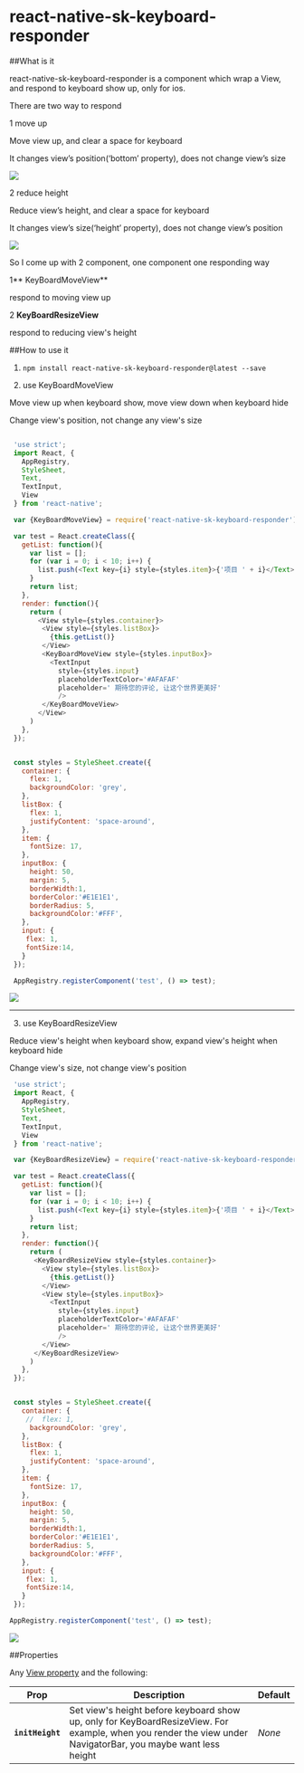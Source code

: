 # react-native-sk-keyboard-responder

##What is it

react-native-sk-keyboard-responder is a component which wrap a View, and respond to keyboard show up, only for ios.

There are two way to respond

1 move up

Move view up, and clear a space for keyboard

It changes view’s position(‘bottom’ property), does not change view’s size

![](https://raw.githubusercontent.com/shigebeyond/react-native-sk-keyboard-responder/master/apply-move-up.gif)

2 reduce height

Reduce view’s height, and clear a space for keyboard

It changes view’s size(‘height’ property), does not change view’s position

![](https://raw.githubusercontent.com/shigebeyond/react-native-sk-keyboard-responder/master/apply-reduce-height.gif)

So I come up with 2 component, one component one responding way

1** KeyBoardMoveView**

respond to moving view up

2 **KeyBoardResizeView**

respond to reducing view's height

##How to use it

1. `npm install react-native-sk-keyboard-responder@latest --save`

2. use KeyBoardMoveView

Move view up when keyboard show, move view down when keyboard hide

Change view's position, not change any view's size

```javascript

 'use strict';
 import React, {
   AppRegistry,
   StyleSheet,
   Text,
   TextInput,
   View
 } from 'react-native';

 var {KeyBoardMoveView} = require('react-native-sk-keyboard-responder');

 var test = React.createClass({
   getList: function(){
     var list = [];
     for (var i = 0; i < 10; i++) {
       list.push(<Text key={i} style={styles.item}>{'项目 ' + i}</Text>)
     }
     return list;
   },
   render: function(){
     return (
       <View style={styles.container}>
        <View style={styles.listBox}>
          {this.getList()}
        </View>
        <KeyBoardMoveView style={styles.inputBox}>
          <TextInput
            style={styles.input}
            placeholderTextColor='#AFAFAF'
            placeholder=' 期待您的评论, 让这个世界更美好'
            />
        </KeyBoardMoveView>
       </View>
     )
   },
 });


 const styles = StyleSheet.create({
   container: {
     flex: 1,
     backgroundColor: 'grey',
   },
   listBox: {
     flex: 1,
     justifyContent: 'space-around',
   },
   item: {
     fontSize: 17,
   },
   inputBox: {
     height: 50,
     margin: 5,
     borderWidth:1,
     borderColor:'#E1E1E1',
     borderRadius: 5,
     backgroundColor:'#FFF',
   },
   input: {
    flex: 1,
    fontSize:14,
   }
 });

 AppRegistry.registerComponent('test', () => test);

```
![](https://raw.githubusercontent.com/shigebeyond/react-native-sk-keyboard-responder/master/demo-move-up.gif)

---------------------------------------------------------------------------------------------------------

3. use KeyBoardResizeView

Reduce view's height when keyboard show, expand view's height when keyboard hide

Change view's size, not change view's position

```javascript
 'use strict';
 import React, {
   AppRegistry,
   StyleSheet,
   Text,
   TextInput,
   View
 } from 'react-native';

 var {KeyBoardResizeView} = require('react-native-sk-keyboard-responder');

 var test = React.createClass({
   getList: function(){
     var list = [];
     for (var i = 0; i < 10; i++) {
       list.push(<Text key={i} style={styles.item}>{'项目 ' + i}</Text>)
     }
     return list;
   },
   render: function(){
     return (
      <KeyBoardResizeView style={styles.container}>
        <View style={styles.listBox}>
          {this.getList()}
        </View>
        <View style={styles.inputBox}>
          <TextInput
            style={styles.input}
            placeholderTextColor='#AFAFAF'
            placeholder=' 期待您的评论, 让这个世界更美好'
            />
        </View>
      </KeyBoardResizeView>
     )
   },
 });


 const styles = StyleSheet.create({
   container: {
    //  flex: 1,
     backgroundColor: 'grey',
   },
   listBox: {
     flex: 1,
     justifyContent: 'space-around',
   },
   item: {
     fontSize: 17,
   },
   inputBox: {
     height: 50,
     margin: 5,
     borderWidth:1,
     borderColor:'#E1E1E1',
     borderRadius: 5,
     backgroundColor:'#FFF',
   },
   input: {
    flex: 1,
    fontSize:14,
   }
 });

AppRegistry.registerComponent('test', () => test);

```
![](https://raw.githubusercontent.com/shigebeyond/react-native-sk-keyboard-responder/master/demo-reduce-height.gif)

##Properties

Any [View property](http://facebook.github.io/react-native/docs/view.html) and the following:

| Prop | Description | Default |
|---|---|---|
|**`initHeight`**|Set view's height before keyboard show up, only for KeyBoardResizeView. For example, when you render the view under NavigatorBar, you maybe want less height |*None*|
